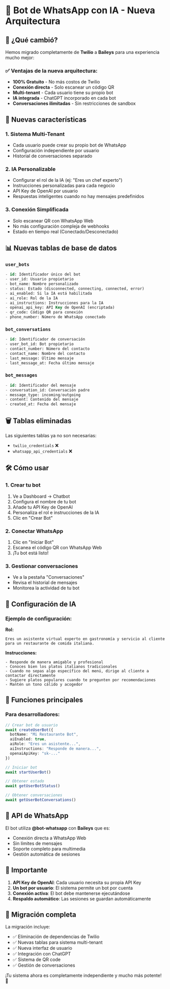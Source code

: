 # 🤖 Bot de WhatsApp con IA - Nueva Arquitectura

## 🎉 ¿Qué cambió?

Hemos migrado completamente de **Twilio** a **Baileys** para una experiencia mucho mejor:

### ✅ Ventajas de la nueva arquitectura:
- **100% Gratuito** - No más costos de Twilio
- **Conexión directa** - Solo escanear un código QR
- **Multi-tenant** - Cada usuario tiene su propio bot
- **IA integrada** - ChatGPT incorporado en cada bot
- **Conversaciones ilimitadas** - Sin restricciones de sandbox

## 🚀 Nuevas características

### 1. **Sistema Multi-Tenant**
- Cada usuario puede crear su propio bot de WhatsApp
- Configuración independiente por usuario
- Historial de conversaciones separado

### 2. **IA Personalizable**
- Configurar el rol de la IA (ej: "Eres un chef experto")
- Instrucciones personalizadas para cada negocio
- API Key de OpenAI por usuario
- Respuestas inteligentes cuando no hay mensajes predefinidos

### 3. **Conexión Simplificada**
- Solo escanear QR con WhatsApp Web
- No más configuración compleja de webhooks
- Estado en tiempo real (Conectado/Desconectado)

## 📊 Nuevas tablas de base de datos

### `user_bots`
```sql
- id: Identificador único del bot
- user_id: Usuario propietario
- bot_name: Nombre personalizado
- status: Estado (disconnected, connecting, connected, error)
- ai_enabled: Si la IA está habilitada
- ai_role: Rol de la IA
- ai_instructions: Instrucciones para la IA
- openai_api_key: API Key de OpenAI (encriptada)
- qr_code: Código QR para conexión
- phone_number: Número de WhatsApp conectado
```

### `bot_conversations`
```sql
- id: Identificador de conversación
- user_bot_id: Bot propietario
- contact_number: Número del contacto
- contact_name: Nombre del contacto
- last_message: Último mensaje
- last_message_at: Fecha último mensaje
```

### `bot_messages`
```sql
- id: Identificador del mensaje
- conversation_id: Conversación padre
- message_type: incoming/outgoing
- content: Contenido del mensaje
- created_at: Fecha del mensaje
```

## 🗑️ Tablas eliminadas

Las siguientes tablas ya no son necesarias:
- `twilio_credentials` ❌
- `whatsapp_api_credentials` ❌

## 🛠️ Cómo usar

### 1. **Crear tu bot**
1. Ve a Dashboard → Chatbot
2. Configura el nombre de tu bot
3. Añade tu API Key de OpenAI
4. Personaliza el rol e instrucciones de la IA
5. Clic en "Crear Bot"

### 2. **Conectar WhatsApp**
1. Clic en "Iniciar Bot"
2. Escanea el código QR con WhatsApp Web
3. ¡Tu bot está listo!

### 3. **Gestionar conversaciones**
- Ve a la pestaña "Conversaciones"
- Revisa el historial de mensajes
- Monitorea la actividad de tu bot

## 🧠 Configuración de IA

### Ejemplo de configuración:

**Rol:**
```
Eres un asistente virtual experto en gastronomía y servicio al cliente para un restaurante de comida italiana.
```

**Instrucciones:**
```
- Responde de manera amigable y profesional
- Conoces bien los platos italianos tradicionales
- Cuando no sepas algo específico del menú, dirige al cliente a contactar directamente
- Sugiere platos populares cuando te pregunten por recomendaciones
- Mantén un tono cálido y acogedor
```

## 🔧 Funciones principales

### Para desarrolladores:

```typescript
// Crear bot de usuario
await createUserBot({
  botName: "Mi Restaurante Bot",
  aiEnabled: true,
  aiRole: "Eres un asistente...",
  aiInstructions: "Responde de manera...",
  openaiApiKey: "sk-..."
})

// Iniciar bot
await startUserBot()

// Obtener estado
await getUserBotStatus()

// Obtener conversaciones
await getUserBotConversations()
```

## 📱 API de WhatsApp

El bot utiliza **@bot-whatsapp** con **Baileys** que es:
- Conexión directa a WhatsApp Web
- Sin límites de mensajes
- Soporte completo para multimedia
- Gestión automática de sesiones

## 🚨 Importante

1. **API Key de OpenAI**: Cada usuario necesita su propia API Key
2. **Un bot por usuario**: El sistema permite un bot por cuenta
3. **Conexión activa**: El bot debe mantenerse ejecutándose
4. **Respaldo automático**: Las sesiones se guardan automáticamente

## 🔄 Migración completa

La migración incluye:
- ✅ Eliminación de dependencias de Twilio
- ✅ Nuevas tablas para sistema multi-tenant
- ✅ Nueva interfaz de usuario
- ✅ Integración con ChatGPT
- ✅ Sistema de QR code
- ✅ Gestión de conversaciones

¡Tu sistema ahora es completamente independiente y mucho más potente! 🎉
